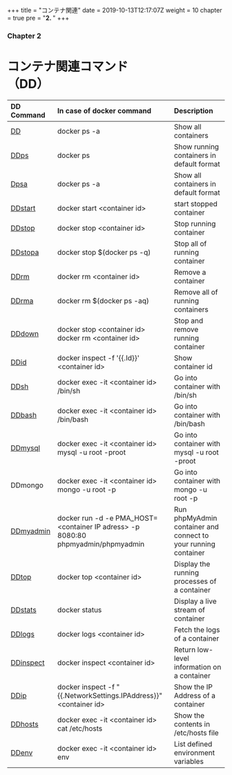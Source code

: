 +++
title = "コンテナ関連"
date = 2019-10-13T12:17:07Z
weight = 10
chapter = true
pre = "<b>2. </b>"
+++

### Chapter 2

# コンテナ関連コマンド<br>（DD）

|DD Command|In case of docker command|Description|
|:---|:---|:---|
|[DD](dd/)|docker ps -a|Show all containers|
|[DDps](ddps/)|docker ps|Show running containers in default format|
|[Dpsa](ddpsa/)|docker ps -a|Show all containers in default format|
|[DDstart](ddstart/)|docker start \<container id>|start stopped container|
|[DDstop](ddstop/)|docker stop \<container id>|Stop running container|
|[DDstopa](ddstopa/)|docker stop $(docker ps -q)|Stop all of running container|
|[DDrm](ddrm/)|docker rm \<container id>|Remove a container|
|[DDrma](ddrma/)|docker rm $(docker ps -aq)|Remove all of running containers|
|[DDdown](dddown/)|docker stop \<container id><br>docker rm \<container id>|Stop and remove running container|
|[DDid](ddid/)|docker inspect -f '{{.Id}}' \<container id>|Show container id|
|[DDsh](ddsh/)|docker exec -it \<container id> /bin/sh|Go into container with /bin/sh|
|[DDbash](ddbash/)|docker exec -it \<container id> /bin/bash|Go into container with /bin/bash|
|[DDmysql](ddmysql/)|docker exec -it \<container id> mysql -u root -proot|Go into container with mysql -u root -proot|
|DDmongo|docker exec -it \<container id> mongo -u root -p|Go into container with mongo -u root -p|
|[DDmyadmin](myadmin/)|docker run -d -e PMA_HOST=\<container IP adress> -p 8080:80 phpmyadmin/phpmyadmin|Run phpMyAdmin container and connect to your running container|
|[DDtop](ddtop/)|docker top \<container id>|Display the running processes of a container|
|[DDstats](ddstats/)|docker status|Display a live stream of container|
|[DDlogs](ddlogs/)|docker logs \<container id>|Fetch the logs of a container|
|[DDinspect](ddinspect/)|docker inspect \<container id>|Return low-level information on a container|
|[DDip](ddip/)|docker inspect -f "{{.NetworkSettings.IPAddress}}" \<container id>|Show the IP Address of a container|
|[DDhosts](ddhosts/)|docker exec -it \<container id> cat /etc/hosts|Show the contents in /etc/hosts file |
|[DDenv](ddenv/)|docker exec -it \<container id> env|List defined environment variables|
